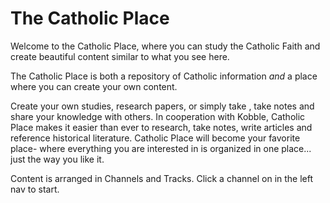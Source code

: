 # The Catholic Place

Welcome to the Catholic Place, where you can study the Catholic Faith and create beautiful content similar to what you see here. 

The Catholic Place is both a repository of Catholic information *and* a place where you can create your own content.

Create your own studies, research papers, or simply take , take notes and share your knowledge with others. In cooperation with Kobble, Catholic Place makes it easier than ever to research, take notes, write articles and reference historical literature. Catholic Place will become your favorite place- where everything you are interested in is organized in one place... just the way you like it.

Content is arranged in Channels and Tracks. Click a channel on in the left nav to start.